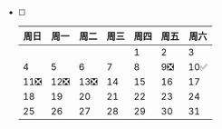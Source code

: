 - [ ] | 周日 | 周一 | 周二 | 周三 | 周四 | 周五 | 周六 |
  | ---- | ---- | ---- | ---- | ---- | ---- | ---- |
  |      |      |      |      | 1    | 2    | 3    |
  | 4    | 5    | 6    | 7    | 8    | 9❎   | 10✅  |
  | 11❎  | 12❎  | 13❎  | 14   | 15   | 16   | 17   |
  | 18   | 19   | 20   | 21   | 22   | 23   | 24   |
  | 25   | 26   | 27   | 28   | 29   | 30   | 31   |











